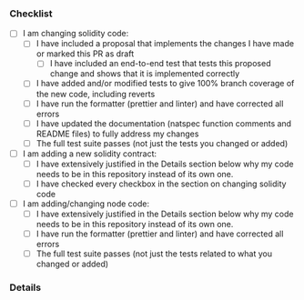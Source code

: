 ### Checklist
<!-- 
  Don't edit or delete this section, instead tick the boxes after you have submitted your issue.
  Make sure you comply with the checklist (don't just tick boxes, actually confirm the statements) even if you're submitting a draft PR!
  Make sure you fil out the Details section below the checklist, don't just submit code with no explanation.
-->

 * [ ] I am changing solidity code:
   - [ ] I have included a proposal that implements the changes I have made or marked this PR as draft
     - [ ] I have included an end-to-end test that tests this proposed change and shows that it is implemented correctly
   - [ ] I have added and/or modified tests to give 100% branch coverage of the new code, including reverts
   - [ ] I have run the formatter (prettier and linter) and have corrected all errors
   - [ ] I have updated the documentation (natspec function comments and README files) to fully address my changes
   - [ ] The full test suite passes (not just the tests you changed or added)
 * [ ] I am adding a new solidity contract:
   - [ ] I have extensively justified in the Details section below why my code needs to be in this repository instead of its own one.
   - [ ] I have checked every checkbox in the section on changing solidity code
 * [ ] I am adding/changing node code:
   - [ ] I have extensively justified in the Details section below why my code needs to be in this repository instead of its own one.
   - [ ] I have run the formatter (prettier and linter) and have corrected all errors
   - [ ] The full test suite passes (not just the tests related to what you changed or added)

### Details